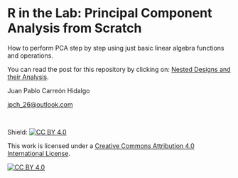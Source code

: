 R in the Lab: Principal Component Analysis from Scratch
================

How to perform PCA step by step using just basic linear algebra functions and operations.

You can read the post for this repository by clicking on: <a href="https://r-inthelab.net/2021/10/14/principal-component-analysis-pca-from-scratch/">Nested Designs and their Analysis</a>.

Juan Pablo Carreón Hidalgo

<jpch_26@outlook.com>

 

Shield: [![CC BY 4.0][cc-by-shield]][cc-by]

This work is licensed under a
[Creative Commons Attribution 4.0 International License][cc-by].

[![CC BY 4.0][cc-by-image]][cc-by]

[cc-by]: http://creativecommons.org/licenses/by/4.0/
[cc-by-image]: https://i.creativecommons.org/l/by/4.0/88x31.png
[cc-by-shield]: https://img.shields.io/badge/License-CC%20BY%204.0-lightgrey.svg
